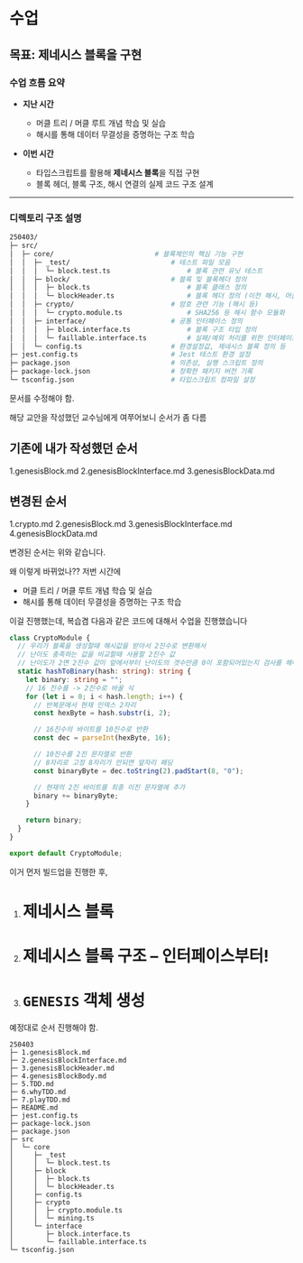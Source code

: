 # 수업

## 목표: 제네시스 블록을 구현

### 수업 흐름 요약

- **지난 시간**

  - 머클 트리 / 머클 루트 개념 학습 및 실습
  - 해시를 통해 데이터 무결성을 증명하는 구조 학습

- **이번 시간**

  - 타입스크립트를 활용해 **제네시스 블록**을 직접 구현
  - 블록 헤더, 블록 구조, 해시 연결의 실제 코드 구조 설계

---

### 디렉토리 구조 설명

```sh
250403/
├─ src/
│  ├─ core/                         # 블록체인의 핵심 기능 구현
│  │  ├─ _test/                         # 테스트 파일 모음
│  │  │  └─ block.test.ts                   # 블록 관련 유닛 테스트
│  │  ├─ block/                         # 블록 및 블록헤더 정의
│  │  │  ├─ block.ts                        # 블록 클래스 정의
│  │  │  └─ blockHeader.ts                  # 블록 헤더 정의 (이전 해시, 머클루트 등 포함)
│  │  ├─ crypto/                        # 암호 관련 기능 (해시 등)
│  │  │  └─ crypto.module.ts                # SHA256 등 해시 함수 모듈화
│  │  ├─ interface/                     # 공통 인터페이스 정의
│  │  │  ├─ block.interface.ts              # 블록 구조 타입 정의
│  │  │  └─ faillable.interface.ts          # 실패/예외 처리를 위한 인터페이스
│  │  └─ config.ts                      # 환경설정값, 제네시스 블록 정의 등
├─ jest.config.ts                       # Jest 테스트 환경 설정
├─ package.json                         # 의존성, 실행 스크립트 정의
├─ package-lock.json                    # 정확한 패키지 버전 기록
└─ tsconfig.json                        # 타입스크립트 컴파일 설정
```

문서를 수정해야 함.

해당 교안을 작성했던 교수님에게 여쭈어보니 순서가 좀 다름

## 기존에 내가 작성했던 순서

1.genesisBlock.md
2.genesisBlockInterface.md
3.genesisBlockData.md

## 변경된 순서

1.crypto.md
2.genesisBlock.md
3.genesisBlockInterface.md
4.genesisBlockData.md

변경된 순서는 위와 같습니다.

왜 이렇게 바뀌었나??
저번 시간에

- 머클 트리 / 머클 루트 개념 학습 및 실습
- 해시를 통해 데이터 무결성을 증명하는 구조 학습

이걸 진행했는데, 복습겸 다음과 같은 코드에 대해서 수업을 진행했습니다

```ts
class CryptoModule {
  // 우리가 블록을 생성할때 해시값을 받아서 2진수로 변환해서
  // 난이도 충족하는 값을 비교할때 사용할 2진수 값
  // 난이도가 2면 2진수 값이 앞에서부터 난이도의 갯수만큼 0이 포함되어있는지 검사를 해야함.
  static hashToBinary(hash: string): string {
    let binary: string = "";
    // 16 진수를 -> 2진수로 바꿀 식
    for (let i = 0; i < hash.length; i++) {
      // 반복문에서 현재 인덱스 2자리
      const hexByte = hash.substr(i, 2);

      // 16진수의 바이트를 10진수로 반환
      const dec = parseInt(hexByte, 16);

      // 10진수를 2진 문자열로 반환
      // 8자리로 고정 8자리가 안되면 앞자리 패딩
      const binaryByte = dec.toString(2).padStart(8, "0");

      // 현재의 2진 바이트를 최종 이진 문자열에 추가
      binary += binaryByte;
    }

    return binary;
  }
}

export default CryptoModule;
```

이거 먼저 빌드업을 진행한 후,

1. # 제네시스 블록
2. # 제네시스 블록 구조 – 인터페이스부터!
3. # `GENESIS` 객체 생성

예정대로 순서 진행해야 함.

```
250403
├─ 1.genesisBlock.md
├─ 2.genesisBlockInterface.md
├─ 3.genesisBlockHeader.md
├─ 4.genesisBlockBody.md
├─ 5.TDD.md
├─ 6.whyTDD.md
├─ 7.playTDD.md
├─ README.md
├─ jest.config.ts
├─ package-lock.json
├─ package.json
├─ src
│  └─ core
│     ├─ _test
│     │  └─ block.test.ts
│     ├─ block
│     │  ├─ block.ts
│     │  └─ blockHeader.ts
│     ├─ config.ts
│     ├─ crypto
│     │  ├─ crypto.module.ts
│     │  └─ mining.ts
│     └─ interface
│        ├─ block.interface.ts
│        └─ faillable.interface.ts
└─ tsconfig.json

```
